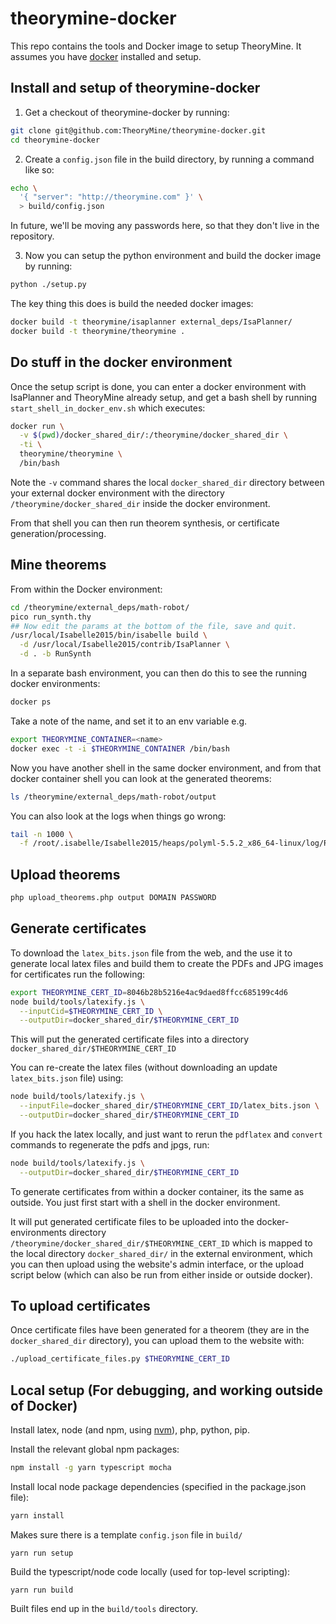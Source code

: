 # theorymine-docker

This repo contains the tools and Docker image to setup TheoryMine. It assumes you have [docker](https://www.docker.com/) installed and setup.

## Install and setup of theorymine-docker

1. Get a checkout of theorymine-docker by running: 

  ```bash
  git clone git@github.com:TheoryMine/theorymine-docker.git
  cd theorymine-docker
  ```

2. Create a `config.json` file in the build directory, by running a command like so:

  ```bash
  echo \
    '{ "server": "http://theorymine.com" }' \
    > build/config.json
  ```

  In future, we'll be moving any passwords here, so that they don't live in the repository.

3. Now you can setup the python environment and build the docker image by running:

  ```bash
  python ./setup.py
  ```

  The key thing this does is build the needed docker images:

  ```bash 
  docker build -t theorymine/isaplanner external_deps/IsaPlanner/
  docker build -t theorymine/theorymine .
  ```

## Do stuff in the docker environment

Once the setup script is done, you can enter a docker environment with
IsaPlanner and TheoryMine already setup, and get a bash shell by running
`start_shell_in_docker_env.sh` which executes:

```bash
docker run \
  -v $(pwd)/docker_shared_dir/:/theorymine/docker_shared_dir \
  -ti \
  theorymine/theorymine \
  /bin/bash
```

Note the `-v` command shares the local `docker_shared_dir` directory between
your external docker environment with the directory
`/theorymine/docker_shared_dir` inside the docker environment.

From that shell you can then run theorem synthesis,
or certificate generation/processing.

## Mine theorems

From within the Docker environment:

```bash
cd /theorymine/external_deps/math-robot/
pico run_synth.thy
## Now edit the params at the bottom of the file, save and quit.
/usr/local/Isabelle2015/bin/isabelle build \
  -d /usr/local/Isabelle2015/contrib/IsaPlanner \
  -d . -b RunSynth
```

In a separate bash environment, you can then do this to see the running docker environments:

```bash
docker ps
```

Take a note of the name, and set it to an env variable e.g.

```bash
export THEORYMINE_CONTAINER=<name>
docker exec -t -i $THEORYMINE_CONTAINER /bin/bash
```

Now you have another shell in the same docker environment, and from that
docker container shell you can look at the generated theorems:

```bash
ls /theorymine/external_deps/math-robot/output
```

You can also look at the logs when things go wrong:

```bash
tail -n 1000 \
  -f /root/.isabelle/Isabelle2015/heaps/polyml-5.5.2_x86_64-linux/log/RunSynth
```

## Upload theorems

```bash
php upload_theorems.php output DOMAIN PASSWORD
```

## Generate certificates

To download the `latex_bits.json` file from the web, and the use it to
generate local latex files and build them to create the PDFs and JPG
images for certificates run the following:

```bash
export THEORYMINE_CERT_ID=8046b28b5216e4ac9daed8ffcc685199c4d6
node build/tools/latexify.js \
  --inputCid=$THEORYMINE_CERT_ID \
  --outputDir=docker_shared_dir/$THEORYMINE_CERT_ID
```

This will put the generated certificate files into a directory
`docker_shared_dir/$THEORYMINE_CERT_ID`

You can re-create the latex files
(without downloading an update `latex_bits.json` file) using:

```bash
node build/tools/latexify.js \
  --inputFile=docker_shared_dir/$THEORYMINE_CERT_ID/latex_bits.json \
  --outputDir=docker_shared_dir/$THEORYMINE_CERT_ID
```

If you hack the latex locally, and just want to rerun the `pdflatex` and
`convert` commands to regenerate the pdfs and jpgs, run:

```bash
node build/tools/latexify.js \
  --outputDir=docker_shared_dir/$THEORYMINE_CERT_ID
```

To generate certificates from within a docker container, its the same as outside. You
just first start with a shell in the docker environment.

It will put generated certificate files to be uploaded into the docker-
environments directory `/theorymine/docker_shared_dir/$THEORYMINE_CERT_ID`
which is mapped to the local directory `docker_shared_dir/` in the external environment,
which you can then upload using the website's admin interface, or the upload script below
(which can also be run from either inside or outside docker).

## To upload certificates

Once certificate files have been generated for a theorem (they are in the `docker_shared_dir` directory), you can upload them to the website with:

```bash
./upload_certificate_files.py $THEORYMINE_CERT_ID
```

## Local setup (For debugging, and working outside of Docker)

Install latex, node (and npm, using [nvm](https://github.com/creationix/nvm#installation)), php, python, pip.

Install the relevant global npm packages:

```bash
npm install -g yarn typescript mocha
```

Install local node package dependencies (specified in the package.json file):

```bash
yarn install
```

Makes sure there is a template `config.json` file in `build/`

```
yarn run setup
```

Build the typescript/node code locally (used for top-level scripting):

```
yarn run build
```

Built files end up in the `build/tools` directory.
